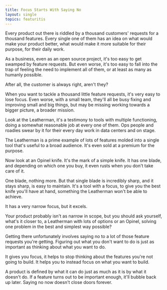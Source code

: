 ```yaml
---
title: Focus Starts With Saying No
layout: single
topics: featuritis
---
```

Every product out there is riddled by a thousand customers' requests for a
thousand features. Every single one of them has an idea on what would make your
product better, what would make it more suitable for their purpose, for their
daily work.

As a business, even as an open source project, it's too easy to get swamped by
feature requests. But even worse, it's too easy to fall into the trap of feeling
the need to implement all of them, or at least as many as humanly possible.

After all, the customer is always right, aren't they?

When you want to tackle a thousand little feature requests, it's very easy to
lose focus. Even worse, with a small team, they'll all be busy fixing and
improving small and big things, but may be missing working towards a bigger
picture, a broader mission.

Look at the Leatherman, it's a testimony to tools with multiple functioning,
doing a somewhat reasonable job at every one of them. Ops people and roadies
swear by it for their every day work in data centers and on stage.

The Leatherman is a prime example of lots of features molded into a single tool
that's useful to a broad audience. It's even sold at a premium for the purpose.

Now look at an Opinel knife. It's the mark of a simple knife. It has one blade,
and depending on which one you buy, it even rusts when you don't take care of
it.

One blade, nothing more. But that single blade is incredibly sharp, and it stays
sharp, is easy to maintain. It's a tool with a focus, to give you the best knife
you'll have at hand, something the Leatherman won't be able to achieve.

It has a very narrow focus, but it excels.

Your product probably isn't as narrow in scope, but you should ask yourself,
what's it closer to, a Leatherman with lots of options or an Opinel, solving one
problem in the best and simplest way possible?

Getting there unfortunately involves saying no to a lot of those feature
requests you're getting. Figuring out what you don't want to do is just as
important as thinking about what you want to do.

It gives you focus, it helps to stop thinking about the features you're not
going to build. It helps you to instead focus on what you want to build.

A product is defined by what it can do just as much as it is by what it doesn't
do. If a feature turns out to be important enough, it'll bubble back up later.
  Saying no now doesn't close doors forever.
